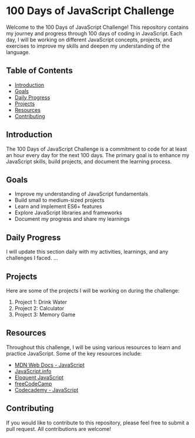 # 100 Days of JavaScript Challenge

Welcome to the 100 Days of JavaScript Challenge! This repository contains my journey and progress through 100 days of coding in JavaScript. Each day, I will be working on different JavaScript concepts, projects, and exercises to improve my skills and deepen my understanding of the language.

## Table of Contents

- [Introduction](#introduction)
- [Goals](#goals)
- [Daily Progress](#daily-progress)
- [Projects](#projects)
- [Resources](#resources)
- [Contributing](#contributing)

## Introduction

The 100 Days of JavaScript Challenge is a commitment to code for at least an hour every day for the next 100 days. The primary goal is to enhance my JavaScript skills, build projects, and document the learning process.

## Goals

- Improve my understanding of JavaScript fundamentals
- Build small to medium-sized projects
- Learn and implement ES6+ features
- Explore JavaScript libraries and frameworks
- Document my progress and share my learnings

## Daily Progress

I will update this section daily with my activities, learnings, and any challenges I faced.
...

## Projects

Here are some of the projects I will be working on during the challenge:

1. Project 1: Drink Water
2. Project 2: Calculator
3. Project 3: Memory Game

## Resources

Throughout this challenge, I will be using various resources to learn and practice JavaScript. Some of the key resources include:

- [MDN Web Docs - JavaScript](https://developer.mozilla.org/en-US/docs/Web/JavaScript)
- [JavaScript.info](https://javascript.info/)
- [Eloquent JavaScript](https://eloquentjavascript.net/)
- [freeCodeCamp](https://www.freecodecamp.org/)
- [Codecademy - JavaScript](https://www.codecademy.com/learn/introduction-to-javascript)

## Contributing

If you would like to contribute to this repository, please feel free to submit a pull request. All contributions are welcome!

